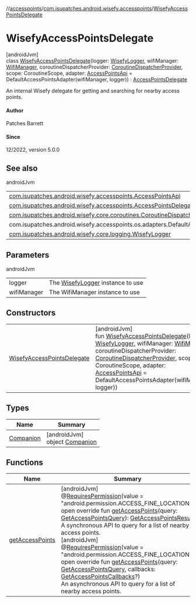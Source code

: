 //[accesspoints](../../../index.md)/[com.isupatches.android.wisefy.accesspoints](../index.md)/[WisefyAccessPointsDelegate](index.md)

# WisefyAccessPointsDelegate

[androidJvm]\
class [WisefyAccessPointsDelegate](index.md)(logger: [WisefyLogger](../../../../core/core/com.isupatches.android.wisefy.core.logging/-wisefy-logger/index.md), wifiManager: [WifiManager](https://developer.android.com/reference/kotlin/android/net/wifi/WifiManager.html), coroutineDispatcherProvider: [CoroutineDispatcherProvider](../../../../core/core/com.isupatches.android.wisefy.core.coroutines/-coroutine-dispatcher-provider/index.md), scope: CoroutineScope, adapter: [AccessPointsApi](../-access-points-api/index.md) = DefaultAccessPointsAdapter(wifiManager, logger)) : [AccessPointsDelegate](../-access-points-delegate/index.md)

An internal Wisefy delegate for getting and searching for nearby access points.

#### Author

Patches Barrett

#### Since

12/2022, version 5.0.0

## See also

androidJvm

| | |
|---|---|
| [com.isupatches.android.wisefy.accesspoints.AccessPointsApi](../-access-points-api/index.md) |  |
| [com.isupatches.android.wisefy.accesspoints.AccessPointsDelegate](../-access-points-delegate/index.md) |  |
| [com.isupatches.android.wisefy.core.coroutines.CoroutineDispatcherProvider](../../../../core/core/com.isupatches.android.wisefy.core.coroutines/-coroutine-dispatcher-provider/index.md) |  |
| com.isupatches.android.wisefy.accesspoints.os.adapters.DefaultAccessPointsAdapter |  |
| [com.isupatches.android.wisefy.core.logging.WisefyLogger](../../../../core/core/com.isupatches.android.wisefy.core.logging/-wisefy-logger/index.md) |  |

## Parameters

androidJvm

| | |
|---|---|
| logger | The [WisefyLogger](../../../../core/core/com.isupatches.android.wisefy.core.logging/-wisefy-logger/index.md) instance to use |
| wifiManager | The WifiManager instance to use |

## Constructors

| | |
|---|---|
| [WisefyAccessPointsDelegate](-wisefy-access-points-delegate.md) | [androidJvm]<br>fun [WisefyAccessPointsDelegate](-wisefy-access-points-delegate.md)(logger: [WisefyLogger](../../../../core/core/com.isupatches.android.wisefy.core.logging/-wisefy-logger/index.md), wifiManager: [WifiManager](https://developer.android.com/reference/kotlin/android/net/wifi/WifiManager.html), coroutineDispatcherProvider: [CoroutineDispatcherProvider](../../../../core/core/com.isupatches.android.wisefy.core.coroutines/-coroutine-dispatcher-provider/index.md), scope: CoroutineScope, adapter: [AccessPointsApi](../-access-points-api/index.md) = DefaultAccessPointsAdapter(wifiManager, logger)) |

## Types

| Name | Summary |
|---|---|
| [Companion](-companion/index.md) | [androidJvm]<br>object [Companion](-companion/index.md) |

## Functions

| Name | Summary |
|---|---|
| [getAccessPoints](get-access-points.md) | [androidJvm]<br>@[RequiresPermission](https://developer.android.com/reference/kotlin/androidx/annotation/RequiresPermission.html)(value = &quot;android.permission.ACCESS_FINE_LOCATION&quot;)<br>open override fun [getAccessPoints](get-access-points.md)(query: [GetAccessPointsQuery](../../com.isupatches.android.wisefy.accesspoints.entities/-get-access-points-query/index.md)): [GetAccessPointsResult](../../com.isupatches.android.wisefy.accesspoints.entities/-get-access-points-result/index.md)<br>A synchronous API to query for a list of nearby access points.<br>[androidJvm]<br>@[RequiresPermission](https://developer.android.com/reference/kotlin/androidx/annotation/RequiresPermission.html)(value = &quot;android.permission.ACCESS_FINE_LOCATION&quot;)<br>open override fun [getAccessPoints](get-access-points.md)(query: [GetAccessPointsQuery](../../com.isupatches.android.wisefy.accesspoints.entities/-get-access-points-query/index.md), callbacks: [GetAccessPointsCallbacks](../../com.isupatches.android.wisefy.accesspoints.callbacks/-get-access-points-callbacks/index.md)?)<br>An asynchronous API to query for a list of nearby access points. |
